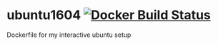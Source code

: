 # ubuntu1604 [![Docker Build Status](https://img.shields.io/docker/build/punitsoni/ubuntu1604.svg)]()
Dockerfile for my interactive ubuntu setup

